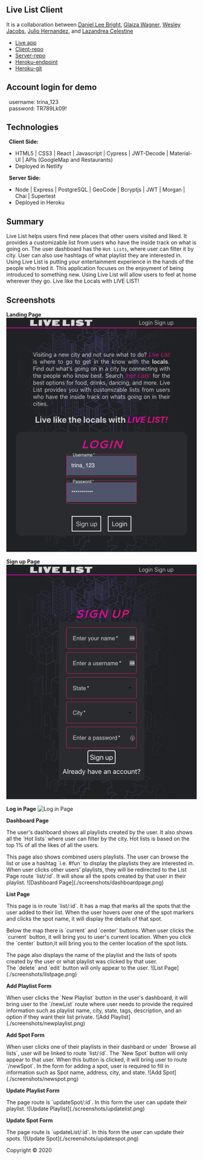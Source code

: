 ## Live List Client

It is a collaboration between [Daniel Lee Bright](https://github.com/Brahyt), [Glaiza Wagner](https://github.com/glaizawagner), [Wesley Jacobs](https://github.com/wjacobs71086), [Julio Hernandez](https://github.com/hernandez-crypto), and [Lazandrea Celestine](https://github.com/zeecelest)

- [Live app](https://social-playlist.netlify.com)
- [Client-repo](https://github.com/thinkful-ei-heron/SocialPlaylist-Client)
- [Server-repo](https://github.com/thinkful-ei-heron/SocialPlaylist-server)
- [Heroku-endpoint](https://still-fortress-90057.herokuapp.com)
- [Heroku-git](https://git.heroku.com/still-fortress-90057.git)

## Account login for demo

&ensp;username: trina_123 </br>
&ensp;password: TR789Lk09!

## Technologies

&ensp;<strong>Client Side:</strong><br>
- HTML5 | CSS3 | React  |  Javascript  |  Cypress   |  JWT-Decode  |  Material-UI | APIs (GoogleMap and Restaurants)</br>
- Deployed in Netlify

&ensp;<strong>Server Side:</strong><br>
- Node | Express | PostgreSQL | GeoCode | Bcryptjs | JWT | Morgan | Chai | Supertest</br>
- Deployed in Heroku 

## Summary
Live List helps users find new places that other users visited and liked. It provides a customizable list from users who have the inside track on what is going on. The user dashboard has the `Hot Lists`, where user can filter it by city. User can also use hashtags of what playlist they are interested in. Using Live List is putting your entertainment experience in the hands of the people who tried it. This application focuses on the enjoyment of being introduced to something new. Using Live List will allow users to feel at home wherever they go. Live like the Locals with LIVE LIST!

## Screenshots
<strong>Landing Page</strong>
![Landing Page](./screenshots/landingpage.png)

<strong>Sign up Page</strong>
![Sign up Page](./screenshots/signuppage.png)

<strong>Log in Page</strong>
![Log in Page](./screenshots/login.png)

<strong>Dashboard Page</strong>
<p>The user's dashboard shows all playlists created by the user. It also shows all the `Hot lists` where user can filter by the city. Hot lists is based on the top 1% of all the likes of all the users. 
<p>This page also shows combined users playlists. The user can browse the list or use a hashtag `i.e. #fun` to display the playlists they are interested in. When user clicks other users' playlists, they will be redirected to the List Page route `list/:id`. It will show all the spots created by that user in their playlist.
![Dashboard Page](./screenshots/dashboardpage.png)

<strong>List Page</strong>
<p>This page is in route `list/:id`. It has a map that marks all the spots that the user added to their list. When the user hovers over one of the spot markers and clicks the spot name, it will display the details of that spot. 
<p>Below the map there is `current` and `center` buttons. When user clicks the `current` button, it will bring you to user's current location. When you click the `center` button,it will bring you to the center location of the spot lists.
<p>The page also displays the name of the playlist and the lists of spots created by the user or what playlist was clicked by that user.</br>
The `delete` and `edit` button will only appear to the user.
![List Page](./screenshots/listpage.png)

<strong>Add Playlist Form</strong>
<p>When user clicks the `New Playlist` button in the user's dashboard, it will bring user to the `/newList` route where user needs to provide the required information such as playlist name, city, state, tags, description, and an option if they want their list private.
![Add Playlist](./screenshots/newplaylist.png)

<strong>Add Spot Form</strong>
<p>When user clicks one of their playlists in their dashbard or under `Browse all lists`, user will be linked to route `list/:id`. The `New Spot` button will only appear to that user. When this button is clicked, it will bring user to route `/newSpot`. In the form for adding a spot, user is required to fill in information such as Spot name, address, city, and state.
![Add Spot](./screenshots/newspot.png)

<strong>Update Playlist Form</strong>
<p>The page route is `updateSpot/:id`. In this form the user can update their playlist.
![Update Playlist](./screenshots/updatelist.png)

<strong>Update Spot Form</strong>
<p>The page route is `updateList/:id`. In this form the user can update their spots.
![Update Spot](./screenshots/updatespot.png)


Copyright © 2020